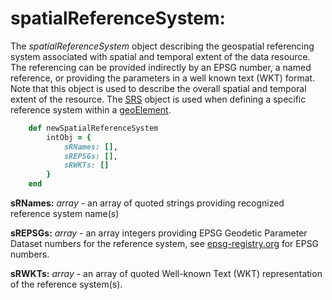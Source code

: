 # spatialReferenceSystem:

The *spatialReferenceSystem* object describing the geospatial referencing system associated with spatial and temporal extent of the data resource. The referencing can be provided indirectly by an EPSG number, a named reference, or providing the parameters in a well known text (WKT) format. Note that this object is used to describe the overall spatial and temporal extent of the resource.  The [SRS](../mdtranslator/SRS.md) object is used when defining a specific reference system within a [geoElement](../mdtranslator/geoElement.md).

````ruby
    def newSpatialReferenceSystem
        intObj = {
            sRNames: [],
            sREPSGs: [],
            sRWKTs: []
        }
    end
````

__sRNames:__ *array* - an array of quoted strings providing recognized reference system name(s)

__sREPSGs:__ *array* - an array integers providing EPSG Geodetic Parameter Dataset numbers for the reference system, see [epsg-registry.org](http://epsg-registry.org/) for EPSG numbers.

__sRWKTs:__ *array* - an array of quoted Well-known Text (WKT) representation of the reference system(s).
